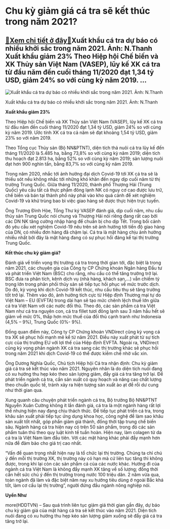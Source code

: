 Chu kỳ giảm giá cá tra sẽ kết thúc trong năm 2021?
==================================================

[:gift:Xem chi tiết ở đây:gift:](https://hddtvn.com/chu-ky-giam-gia-ca-tra-se-ket-thuc-trong-nam-2021/)Xuất khẩu cá tra dự báo có nhiều khởi sắc trong năm 2021. Ảnh: N.Thanh Xuất khẩu giảm 23% Theo Hiệp hội Chế biến và XK Thủy sản Việt Nam (VASEP), lũy kế XK cá tra từ đầu năm đến cuối tháng 11/2020 đạt 1,34 tỷ USD, giảm 24% so với cùng kỳ năm 2019. …
---------------------------------------------------------------------------------------------------------------------------------------------------------------------------------------------------------------------------------------------------------





![Xuất khẩu cá tra dự báo có nhiều khởi sắc trong năm 2021. 	Ảnh: N.Thanh](https://hddtvn.com/wp-content/uploads/2021/01/0815_11-3706_141210a6.jpg "Xuất khẩu cá tra dự báo có nhiều khởi sắc trong năm 2021. 	Ảnh: N.Thanh")


Xuất khẩu cá tra dự báo có nhiều khởi sắc trong năm 2021. Ảnh: N.Thanh



**Xuất khẩu giảm 23%**


Theo Hiệp hội Chế biến và XK Thủy sản Việt Nam (VASEP), lũy kế XK cá tra từ đầu năm đến cuối tháng 11/2020 đạt 1,34 tỷ USD, giảm 24% so với cùng kỳ năm 2019. Ước tính XK cá tra cả năm sẽ đạt khoảng 1,54 tỷ USD, giảm 23% so với năm 2019.


Theo Tổng cục Thủy sản (Bộ NN&PTNT), diện tích thả nuôi cá tra lũy kế đến tháng 11/2020 là 5.485 ha, bằng 73,8% so với cùng kỳ năm 2019; diện tích thu hoạch đạt 2.813 ha, bằng 52% so với cùng kỳ năm 2019; sản lượng nuôi đạt hơn 900 nghìn tấn, bằng 83,7% so với cùng kỳ năm 2019.


Trong năm 2020, nhắc tới ảnh hưởng đại dịch Covid-19 tới XK cá tra sẽ là thiếu sót nếu không nhắc tới những khó khăn đến ngay dịp cuối năm từ thị trường Trung Quốc. Giữa tháng 11/2020, thành phố Thượng Hải (Trung Quốc) yêu cầu tất cả thực phẩm đông lạnh NK có nguy cơ cao được lưu trữ, chế biến và bán tại thành phố này phải vào kho quá cảnh để xét nghiệm Covid-19 và khử trùng bao bì việc giao hàng sẽ được thực hiện trực tuyến.


Ông Trương Đình Hòe, Tổng Thư ký VASEP đánh giá, dịp cuối năm, nhu cầu thủy sản Trung Quốc nói chung và Thượng Hải nói riêng đang rất cao bởi các DN NK tăng cường nhập hàng để chuẩn bị cho dịp Tết. Trong bối cảnh đó yêu cầu xét nghiệm Covid-19 nêu trên sẽ ảnh hưởng tới tiến độ giao hàng của DN, có nhiều đơn hàng đã chậm lại. Cá tra là mặt hàng chịu ảnh hưởng nhiều nhất bởi đây là mặt hàng đang có sự phục hồi đáng kể tại thị trường Trung Quốc.


**Kết thúc chu kỳ giảm giá?**


Đánh giá về triển vọng thị trường cá tra trong thời gian tới, đặc biệt là trong năm 2021, các chuyên gia của Công ty CP Chứng khoán Ngân hàng Đầu tư và phát triển Việt Nam (BSC) cho rằng, nhu cầu có thể tăng trưởng trở lại. BSC đưa ra phân tích, kênh dịch vụ (nhà hàng, khách sạn,…) vẫn chiếm tỷ trọng lớn trong phân phối thủy sản sẽ tiếp tục hồi phục về mức trước dịch. Do đó, kỳ vọng khi dịch Covid-19 kết thúc, nhu cầu tiêu thụ sẽ tăng trưởng tốt trở lại. Thêm vào đó, ảnh hưởng tích cực từ Hiệp định Thương mại tự do Việt Nam – EU (EVFTA) trong dài hạn sẽ tạo mức chênh lệch thuế lớn giữa cá tra Việt Nam với các nước đối thủ. Theo đó, các sản phẩm cá tra Việt Nam như cá tra nguyên con, cá tra fillet tươi đông lạnh sau 3 năm hầu hết sẽ giảm về mức 0%, thấp hơn mức thuế của đối thủ cạnh tranh như Indonesia (4,5% – 9%), Trung Quốc (0%- 9%).


Đồng quan điểm này, Công ty CP Chứng khoán VNDirect cũng kỳ vọng cá tra XK sẽ phục hồi mạnh mẽ kể từ năm 2021. Điều này xuất phát từ sự tích cực của thị trường EU với lợi thế của Hiệp định EVFTA. Ngoài ra, VNDirect cũng kỳ vọng phân ngành XK cá tra sang các thị trường khác sẽ phục hồi trong năm 2021 khi dịch Covid-19 có thể được kiềm chế nhờ vắc xin.


Ông Dương Nghĩa Quốc, Chủ tịch Hiệp hội Cá tra nhận định: Chu kỳ giảm giá cá tra sẽ kết thúc vào năm 2021. Nguyên nhân là do diện tích nuôi đang có xu hướng thu hẹp kéo theo sản lượng giảm, đẩy giá cá tra tăng trở lại. Để phát triển ngành cá tra, cần sản xuất có quy hoạch và nâng cao chất lượng theo chuẩn quốc tế, tránh xảy ra hiện tượng sản xuất ào ạt để rồi dư cung như thời gian qua.


Xung quanh câu chuyện phát triển ngành cá tra, Bộ trưởng Bộ NN&PTNT Nguyễn Xuân Cường không ít lần đánh giá, cá tra là một ngành hàng rất lợi thế nhưng hiện nay đang chịu thách thức. Để tiếp tục phát triển cá tra, trong khâu sản xuất phải tiếp tục ứng dụng khoa học, công nghệ để làm sao khâu sản xuất tốt nhất, góp phần giảm giá thành, đồng thời tập trung chế biến sâu. Ngành hàng cá tra hiện nay có trên 50 sản phẩm, trong đó các sản phẩm tuân thủ theo quy luật kinh tế tuần hoàn. Hiện nay, làm colagen từ da cá tra là Việt Nam làm đầu tiên. Với các mặt hàng khác phải đẩy mạnh hơn nữa để đảm bảo cho giá trị cao nhất.


“Vấn đề quan trọng nhất hiện nay là tổ chức lại thị trường. Chúng ta chỉ chú ý đến mỗi thị trường XK, thị trường này có hạn mà cứ liên tục tăng thì không được, trong khi lại còn các sản phẩm cá của các nước khác. Hướng đi của ngành cá tra Việt Nam là không đẩy mạnh XK tăng về số lượng; đồng thời cần hết sức chú ý đến thị trường trong nước 100 triệu dân. 2 năm vừa qua, toàn ngành đã làm và đặc biệt năm nay xu hướng tiêu dùng ở ngoài Bắc khá tốt, làm cơ cấu lại thị trường”, người đứng đầu ngành nông nghiệp nói.




**Uyển Như**



more(HDDTVN) – Sau quá trình liên tục giảm giá thời gian gần đây, dự báo chu kỳ giảm giá của mặt hàng cá tra sẽ kết thúc vào năm 2021. Diện tích nuôi đang có xu hướng thu hẹp kéo sản lượng giảm xuống sẽ đẩy giá cá tra tăng trở lại.

